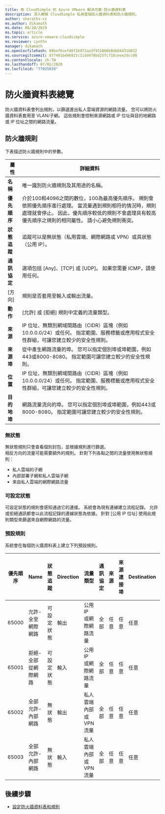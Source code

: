 ```yaml
---
title: 依 CloudSimple 的 Azure VMware 解決方案-防火牆資料表
description: 深入瞭解 CloudSimple 私用雲端防火牆資料表和防火牆規則。
author: sharaths-cs
ms.author: dikamath
ms.date: 08/20/2019
ms.topic: article
ms.service: azure-vmware-cloudsimple
ms.reviewer: cynthn
manager: dikamath
ms.openlocfilehash: 89bef6cef48f2b972aa3f931008b0db84431b832
ms.sourcegitcommit: 877491bd46921c11dd478bd25fc718ceee2dcc08
ms.contentlocale: zh-TW
ms.lasthandoff: 07/02/2020
ms.locfileid: "77025039"
---
```

# <a name="firewall-tables-overview"></a>防火牆資料表總覽

防火牆資料表會列出規則，以篩選進出私人雲端資源的網路流量。 您可以將防火牆資料表套用至 VLAN/子網。 這些規則會控制來源網路或 IP 位址與目的地網路或 IP 位址之間的網路流量。

## <a name="firewall-rules"></a>防火牆規則

下表描述防火牆規則中的參數。

| 屬性 | 詳細資料 |
| ---------| --------|
| **名稱** | 唯一識別防火牆規則及其用途的名稱。 |
| **優先順序** | 介於100和4096之間的數位，100為最高優先順序。 規則會依照優先順序進行處理。 當流量遇到規則相符的情況時，規則處理就會停止。 因此，優先順序較低的規則不會處理具有較高優先順序之規則的相同屬性。  請小心避免規則衝突。 |
| **狀態追蹤** | 追蹤可以是無狀態（私用雲端、網際網路或 VPN）或具狀態（公用 IP）。  |
| **通訊協定** | 選項包括 [Any]、[TCP] 或 [UDP]。 如果您需要 ICMP，請使用任何。 |
| [方向] | 規則是否套用至輸入或輸出流量。 |
| **動作** | [允許] 或 [拒絕] 規則中定義的流量類型。 |
| **來源** | IP 位址、無類別網域間路由（CIDR）區塊（例如 10.0.0.0/24）或任何。  指定範圍、服務標籤或應用程式安全性群組，可讓您建立較少的安全性規則。 |
| **來源埠** | 從中產生網路流量的埠。  您可以指定個別埠或埠範圍，例如443或8000-8080。 指定範圍可讓您建立較少的安全性規則。 |
| **位置** | IP 位址、無類別網域間路由（CIDR）區塊（例如 10.0.0.0/24）或任何。  指定範圍、服務標籤或應用程式安全性群組，可讓您建立較少的安全性規則。  |
| **目的地埠** | 網路流量流向的埠。  您可以指定個別埠或埠範圍，例如443或8000-8080。 指定範圍可讓您建立較少的安全性規則。|

### <a name="stateless"></a>無狀態

無狀態規則只會查看個別封包，並根據規則進行篩選。  
相反方向的流量可能需要額外的規則。  針對下列各點之間的流量使用無狀態規則：

* 私人雲端的子網
* 內部部署子網和私人雲端子網
* 來自私人雲端的網際網路流量

### <a name="stateful"></a>可設定狀態

 可設定狀態的規則會感知通過它的連接。 系統會為現有連線建立流程記錄。 允許或拒絕通訊都會以此流程記錄的連線狀態為依據。  針對 [公用 IP 位址] 使用此規則類型來篩選來自網際網路的流量。

### <a name="default-rules"></a>預設規則

系統會在每個防火牆資料表上建立下列預設規則。

|優先順序|Name|狀態追蹤|Direction|流量類型|通訊協定|來源|來源連接埠|Destination|目的地連接埠|動作|
|--------|----|--------------|---------|------------|--------|------|-----------|-----------|----------------|------|
|65000|允許-全至網際網路|可設定狀態|輸出|公用 IP 或網際網路流量|全部|任意|任意|任意|任意|允許|
|65001|拒絕-全部從網際網路|可設定狀態|輸入|公用 IP 或網際網路流量|全部|任意|任意|任意|任意|拒絕|
|65002|全部允許-內部網路|無狀態|輸出|私人雲端內部或 VPN 流量|全部|任意|任意|任意|任意|允許|
|65003|全部允許-內部網路|無狀態|輸入|私人雲端內部或 VPN 流量|全部|任意|任意|任意|任意|允許|

## <a name="next-steps"></a>後續步驟

* [設定防火牆資料表和規則](firewall.md)

